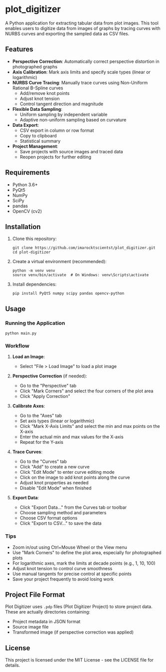 # plot_digitizer

A Python application for extracting tabular data from plot images. This tool enables users to digitize data from images of graphs by tracing curves with NURBS curves and exporting the sampled data as CSV files.

## Features

- **Perspective Correction**: Automatically correct perspective distortion in photographed graphs
- **Axis Calibration**: Mark axis limits and specify scale types (linear or logarithmic)
- **NURBS Curve Tracing**: Manually trace curves using Non-Uniform Rational B-Spline curves
  - Add/remove knot points
  - Adjust knot tension
  - Control tangent direction and magnitude
- **Flexible Data Sampling**:
  - Uniform sampling by independent variable
  - Adaptive non-uniform sampling based on curvature
- **Data Export**:
  - CSV export in column or row format
  - Copy to clipboard
  - Statistical summary
- **Project Management**:
  - Save projects with source images and traced data
  - Reopen projects for further editing

## Requirements

- Python 3.6+
- PyQt5
- NumPy
- SciPy
- pandas
- OpenCV (cv2)

## Installation

1. Clone this repository:
   ```
   git clone https://github.com/imarocktscientst/plot_digitizer.git
   cd plot-digitizer
   ```

2. Create a virtual environment (recommended):
   ```
   python -m venv venv
   source venv/bin/activate  # On Windows: venv\Scripts\activate
   ```

3. Install dependencies:
   ```
   pip install PyQt5 numpy scipy pandas opencv-python
   ```

## Usage

### Running the Application

```
python main.py
```

### Workflow

1. **Load an Image**:
   - Select "File > Load Image" to load a plot image

2. **Perspective Correction** (if needed):
   - Go to the "Perspective" tab
   - Click "Mark Corners" and select the four corners of the plot area
   - Click "Apply Correction"

3. **Calibrate Axes**:
   - Go to the "Axes" tab
   - Set axis types (linear or logarithmic)
   - Click "Mark X-Axis Limits" and select the min and max points on the X-axis
   - Enter the actual min and max values for the X-axis
   - Repeat for the Y-axis

4. **Trace Curves**:
   - Go to the "Curves" tab
   - Click "Add" to create a new curve
   - Click "Edit Mode" to enter curve editing mode
   - Click on the image to add knot points along the curve
   - Adjust knot properties as needed
   - Disable "Edit Mode" when finished

5. **Export Data**:
   - Click "Export Data..." from the Curves tab or toolbar
   - Choose sampling method and parameters
   - Choose CSV format options
   - Click "Export to CSV..." to save the data

### Tips

- Zoom in/out using Ctrl+Mouse Wheel or the View menu
- Use "Mark Corners" to define the plot area, especially for photographed plots
- For logarithmic axes, mark the limits at decade points (e.g., 1, 10, 100)
- Adjust knot tension to control curve smoothness
- Use manual tangents for precise control at specific points
- Save your project frequently to avoid losing work

## Project File Format

Plot Digitizer uses `.pdp` files (Plot Digitizer Project) to store project data. These are actually directories containing:

- Project metadata in JSON format
- Source image file
- Transformed image (if perspective correction was applied)

## License

This project is licensed under the MIT License - see the LICENSE file for details.

